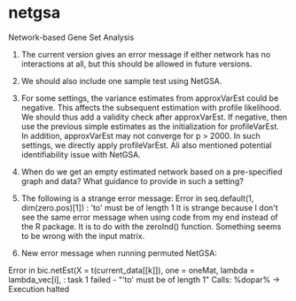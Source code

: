 # netgsa
Network-based Gene Set Analysis

1. The current version gives an error message if either network has no interactions at all, but this should be allowed in future versions. 

2. We should also include one sample test using NetGSA.

3. For some settings, the variance estimates from approxVarEst could be negative. This affects the subsequent estimation with profile likelihood. We should thus add a validity check after approxVarEst. If negative, then use the previous simple estimates as the initialization for profileVarEst. In addition, approxVarEst may not converge for p > 2000. In such settings, we directly apply profileVarEst. Ali also mentioned potential identifiability issue with NetGSA.

4. When do we get an empty estimated network based on a pre-specified graph and data? What guidance to provide in such a setting?
5. The following is a strange error message:
    Error in seq.default(1, dim(zero.pos)[1]) : 'to' must be of length 1
 It is strange because I don't see the same error message when using code from my end instead of the R package. It is to do with the zeroInd() function. Something seems to be wrong with the input matrix. 
6. New error message when running permuted NetGSA: 

 Error in bic.netEst(X = t(current_data[[k]]), one = oneMat, lambda = lambda_vec[i],  :
  task 1 failed - "'to' must be of length 1"
 Calls: %dopar% -> <Anonymous>
 Execution halted

